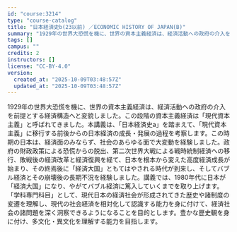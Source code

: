 ```yaml
---
id: "course:3214"
type: "course-catalog"
title: "日本経済史b(23以前) ／ECONOMIC HISTORY OF JAPAN(B)"
summary: "1929年の世界大恐慌を機に、世界の資本主義経済は、経済活動への政府の介入を前提とする経済構造へと変貌しました。この段階の資本主義経済は「現代資本主義」と呼ばれてきました。本講義は、「日本経済史a」を踏まえて、「現代資本主義」に移行する前後…"
tags: []
campus: ""
credits: 2
instructors: []
license: "CC-BY-4.0"
version:
  created_at: "2025-10-09T03:48:57Z"
  updated_at: "2025-10-09T03:48:57Z"
---
```

1929年の世界大恐慌を機に、世界の資本主義経済は、経済活動への政府の介入を前提とする経済構造へと変貌しました。この段階の資本主義経済は「現代資本主義」と呼ばれてきました。本講義は、「日本経済史a」を踏まえて、「現代資本主義」に移行する前後からの日本経済の成長・発展の過程を考察します。この時期の日本は、経済面のみならず、社会のあらゆる面で大変動を経験しました。政府の財政政策による恐慌からの脱出、第二次世界大戦による戦時統制経済への移行、敗戦後の経済改革と経済復興を経て、日本を根本から変えた高度経済成長が始まり、その終焉後に「経済大国」ともてはやされる時代が到来し、そしてバブル経済とその崩壊後の長期不況を経験しました。講義では、1980年代に日本が「経済大国」になり、やがてバブル経済に篤入していくまでを取り上げます。 「学科専門科目」として、現代日本の経済社会が形成されてきた歴史や諸制度の変遷を理解し、現代の社会経済を相対化して認識する能力を身に付けて、経済社会の諸問題を深く洞察できるようになることを目的とします。豊かな歴史観を身に付け、多文化・異文化を理解する能力を目指します。
